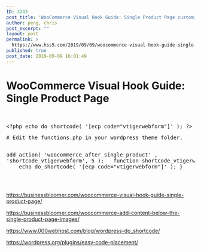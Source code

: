 ```yaml
---
ID: 3243
post_title: 'WooCommerce Visual Hook Guide: Single Product Page customize and easy code placement'
author: peng, chris
post_excerpt: ""
layout: post
permalink: >
  https://www.hss5.com/2019/09/09/woocommerce-visual-hook-guide-single-product-page-customize-and-easy-code-placement/
published: true
post_date: 2019-09-09 16:01:49
---
```

<h1 class="entry-title">WooCommerce Visual Hook Guide: Single Product Page</h1>
&nbsp;
<pre>&lt;?php echo do_shortcode( '[ecp code="vtigerwebform"]' ); ?&gt;</pre>
<pre># Edit the functions.php in your wordpress theme folder.

add_action( 'woocommerce_after_single_product' , 'shortcode_vtigerwebform', 5 );
 
function shortcode_vtigerwebform() {
    echo do_shortcode( '[ecp code="vtigerwebform"]' );
}</pre>
&nbsp;

https://businessbloomer.com/woocommerce-visual-hook-guide-single-product-page/

https://businessbloomer.com/woocommerce-add-content-below-the-single-product-page-images/

https://www.000webhost.com/blog/wordpress-do_shortcode/

https://wordpress.org/plugins/easy-code-placement/

&nbsp;